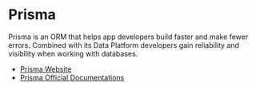# Prisma

Prisma is an ORM that helps app developers build faster and make fewer errors. Combined with its Data Platform developers gain reliability and visibility when working with databases.

- [Prisma Website](https://www.prisma.io/)
- [Prisma Official Documentations](https://www.prisma.io/docs/)
